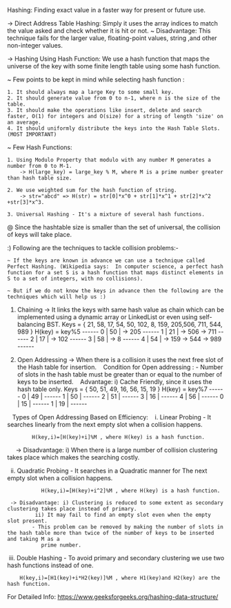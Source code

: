 Hashing:  Finding exact value in a faster way for present or future use.

-> Direct Address Table Hashing: Simply it uses the array indices to match the value asked and check whether it is hit or not.
   ~ Disadvantage: This technique fails for the larger value, floating-point values, string ,and other non-integer values.


-> Hashing Using Hash Function: We use a hash function that maps the universe of the key with some finite length table using some hash function.
 
~ Few points to be kept in mind while selecting hash function :

	1. It should always map a large Key to some small key.
	2. It should generate value from 0 to n-1, where n is the size of the table.
	3. It should make the operations like insert, delete and search faster, O(1) for integers and O(size) for a string of length 'size' on an average.
	4. It should uniformly distribute the keys into the Hash Table Slots. (MOST IMPORTANT)

~ Few Hash Functions:

	1. Using Modulo Property that modulo with any number M generates a number from 0 to M-1.
   		-> H(large_key) = large_key % M, where M is a prime number greater than hash table size.

	2. We use weighted sum for the hash function of string.
   		-> str="abcd" => H(str) = str[0]*x^0 + str[1]*x^1 + str[2]*x^2 +str[3]*x^3.
		
	3. Universal Hashing - It's a mixture of several hash functions.


@ Since the hashtable size is smaller than the set of universal, the collision of keys will take place.

:) Following are the techniques to tackle collision problems:-

	~ If the keys are known in advance we can use a technique called Perfect Hashing. (Wikipedia says:  In computer science, a perfect hash function for a set S is a hash function that maps distinct elements in S to a set of integers, with no collisions).

	~ But if we do not know the keys in advance then the following are the techniques which will help us :) 

1. Chaining -> It links the keys with same hash value as chain which can be implemented using a dynamic array or LinkedList or even using self-balancing BST.
       Keys = { 21, 58, 17, 54, 50, 102, 8, 159, 205,506, 711, 544, 989 }
       H(key) = key%5
            ------
       0   |  50  | -> 205
	    ------
       1   |  21  | -> 506 -> 711
	    ------
       2   |  17  | -> 102
	    ------
       3   |  58  | -> 8
	    ------
       4   |  54  | -> 159 -> 544 -> 989
	    ------
		
2. Open Addressing -> When there is a collision it uses the next free slot of the Hash table for insertion.   
	Condition for Open addressing :	- Number of slots in the hash table must be greater than or equal to the number of keys to be inserted.   
	Advantage: i) Cache Friendly, since it uses the hash table only.
       Keys = { 50, 51, 49, 16, 56, 15, 19 }
       H(key) = key%7
            ------
       0   |  49  | 
	    ------
       1   |  50  | 
	    ------
       2   |  51  | 
	    ------
       3   |  16  | 
	    ------
       4   |  56  | 
            ------
       0   |  15  | 
	    ------
       1   |  19  |
	    ------
       
   Types of Open Addressing Based on Efficiency:   
   i. Linear Probing - It searches linearly from the next empty slot when a collision happens.
   
			H(key,i)=[H(key)+i]%M , where H(key) is a hash function.
		
     -> Disadvantage: i) When there is a large number of collision clustering takes place which makes the searching costly.
      
   ii. Quadratic Probing - It searches in a Quadratic manner for The next empty slot when a collision happens.
  
		       H(key,i)=[H(key)+i^2]%M , where H(key) is a hash function.
		       
     -> Disadvantage: i) Clustering is reduced to some extent as secondary clustering takes place instead of primary.		       
		     ii) It may fail to find an empty slot even when the empty slot present.			   
			- This problem can be removed by making the number of slots in the hash table more than twice of the number of keys to be inserted and taking M as a
			   prime number.
			
 iii. Double Hashing - To avoid primary and secondary clustering we use two hash functions instead of one.
 
		H(key,i)=[H1(key)+i*H2(key)]%M , where H1(key)and H2(key) are the hash function.	


For Detailed Info: https://www.geeksforgeeks.org/hashing-data-structure/

